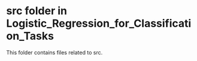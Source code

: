 # src folder in Logistic_Regression_for_Classification_Tasks 
This folder contains files related to src. 
